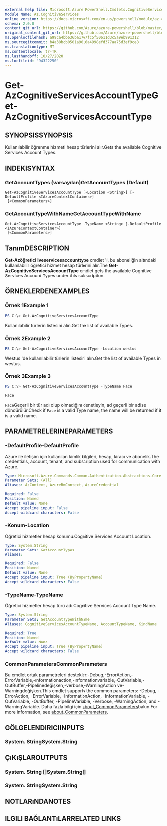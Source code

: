 ```yaml
---
external help file: Microsoft.Azure.PowerShell.Cmdlets.CognitiveServices.dll-Help.xml
Module Name: Az.CognitiveServices
online version: https://docs.microsoft.com/en-us/powershell/module/az.cognitiveservices/get-azcognitiveservicesaccounttype
schema: 2.0.0
content_git_url: https://github.com/Azure/azure-powershell/blob/master/src/CognitiveServices/CognitiveServices/help/Get-AzCognitiveServicesAccountType.md
original_content_git_url: https://github.com/Azure/azure-powershell/blob/master/src/CognitiveServices/CognitiveServices/help/Get-AzCognitiveServicesAccountType.md
ms.openlocfilehash: a99ca4bb636ba1767fc5f50611d3c5a9eb991312
ms.sourcegitcommit: b4a38bcb0501a9016a4998efd377aa75d3ef9ce8
ms.translationtype: MT
ms.contentlocale: tr-TR
ms.lasthandoff: 10/27/2020
ms.locfileid: "94322250"
---
```

# <span data-ttu-id="2a47b-101">Get-AzCognitiveServicesAccountType</span><span class="sxs-lookup"><span data-stu-id="2a47b-101">Get-AzCognitiveServicesAccountType</span></span>

## <span data-ttu-id="2a47b-102">SYNOPSIS</span><span class="sxs-lookup"><span data-stu-id="2a47b-102">SYNOPSIS</span></span>
<span data-ttu-id="2a47b-103">Kullanılabilir öğrenme hizmeti hesap türlerini alır.</span><span class="sxs-lookup"><span data-stu-id="2a47b-103">Gets the available Cognitive Services Account Types.</span></span>

## <span data-ttu-id="2a47b-104">INDEKI</span><span class="sxs-lookup"><span data-stu-id="2a47b-104">SYNTAX</span></span>

### <span data-ttu-id="2a47b-105">GetAccountTypes (varsayılan)</span><span class="sxs-lookup"><span data-stu-id="2a47b-105">GetAccountTypes (Default)</span></span>
```
Get-AzCognitiveServicesAccountType [-Location <String>] [-DefaultProfile <IAzureContextContainer>]
 [<CommonParameters>]
```

### <span data-ttu-id="2a47b-106">GetAccountTypeWithName</span><span class="sxs-lookup"><span data-stu-id="2a47b-106">GetAccountTypeWithName</span></span>
```
Get-AzCognitiveServicesAccountType -TypeName <String> [-DefaultProfile <IAzureContextContainer>]
 [<CommonParameters>]
```

## <span data-ttu-id="2a47b-107">Tanım</span><span class="sxs-lookup"><span data-stu-id="2a47b-107">DESCRIPTION</span></span>
<span data-ttu-id="2a47b-108">**Get-Azöğretici Iveservicesaccounttype** cmdlet 'i, bu aboneliğin altındaki kullanılabilir öğretici hizmet hesap türlerini alır.</span><span class="sxs-lookup"><span data-stu-id="2a47b-108">The **Get-AzCognitiveServicesAccountType** cmdlet gets the available Cognitive Services Account Types under this subscription.</span></span>

## <span data-ttu-id="2a47b-109">ÖRNEKLERDEN</span><span class="sxs-lookup"><span data-stu-id="2a47b-109">EXAMPLES</span></span>

### <span data-ttu-id="2a47b-110">Örnek 1</span><span class="sxs-lookup"><span data-stu-id="2a47b-110">Example 1</span></span>
```powershell
PS C:\> Get-AzCognitiveServicesAccountType
```

<span data-ttu-id="2a47b-111">Kullanılabilir türlerin listesini alın.</span><span class="sxs-lookup"><span data-stu-id="2a47b-111">Get the list of available Types.</span></span>

### <span data-ttu-id="2a47b-112">Örnek 2</span><span class="sxs-lookup"><span data-stu-id="2a47b-112">Example 2</span></span>
```powershell
PS C:\> Get-AzCognitiveServicesAccountType -Location westus
```

<span data-ttu-id="2a47b-113">Westus 'de kullanılabilir türlerin listesini alın.</span><span class="sxs-lookup"><span data-stu-id="2a47b-113">Get the list of available Types in westus.</span></span>

### <span data-ttu-id="2a47b-114">Örnek 3</span><span class="sxs-lookup"><span data-stu-id="2a47b-114">Example 3</span></span>
```powershell
PS C:\> Get-AzCognitiveServicesAccountType -TypeName Face

Face
```

<span data-ttu-id="2a47b-115">`Face`Geçerli bir tür adı olup olmadığını denetleyin, ad geçerli bir adise döndürülür.</span><span class="sxs-lookup"><span data-stu-id="2a47b-115">Check if `Face` is a valid Type name, the name will be returned if it is a valid name.</span></span>

## <span data-ttu-id="2a47b-116">PARAMETRELERINE</span><span class="sxs-lookup"><span data-stu-id="2a47b-116">PARAMETERS</span></span>

### <span data-ttu-id="2a47b-117">-DefaultProfile</span><span class="sxs-lookup"><span data-stu-id="2a47b-117">-DefaultProfile</span></span>
<span data-ttu-id="2a47b-118">Azure ile iletişim için kullanılan kimlik bilgileri, hesap, kiracı ve abonelik.</span><span class="sxs-lookup"><span data-stu-id="2a47b-118">The credentials, account, tenant, and subscription used for communication with Azure.</span></span>

```yaml
Type: Microsoft.Azure.Commands.Common.Authentication.Abstractions.Core.IAzureContextContainer
Parameter Sets: (All)
Aliases: AzContext, AzureRmContext, AzureCredential

Required: False
Position: Named
Default value: None
Accept pipeline input: False
Accept wildcard characters: False
```

### <span data-ttu-id="2a47b-119">-Konum</span><span class="sxs-lookup"><span data-stu-id="2a47b-119">-Location</span></span>
<span data-ttu-id="2a47b-120">Öğretici hizmetler hesap konumu.</span><span class="sxs-lookup"><span data-stu-id="2a47b-120">Cognitive Services Account Location.</span></span>

```yaml
Type: System.String
Parameter Sets: GetAccountTypes
Aliases:

Required: False
Position: Named
Default value: None
Accept pipeline input: True (ByPropertyName)
Accept wildcard characters: False
```

### <span data-ttu-id="2a47b-121">-TypeName</span><span class="sxs-lookup"><span data-stu-id="2a47b-121">-TypeName</span></span>
<span data-ttu-id="2a47b-122">Öğretici hizmetler hesap türü adı.</span><span class="sxs-lookup"><span data-stu-id="2a47b-122">Cognitive Services Account Type Name.</span></span>

```yaml
Type: System.String
Parameter Sets: GetAccountTypeWithName
Aliases: CognitiveServicesAccountTypeName, AccountTypeName, KindName

Required: True
Position: Named
Default value: None
Accept pipeline input: True (ByPropertyName)
Accept wildcard characters: False
```

### <span data-ttu-id="2a47b-123">CommonParameters</span><span class="sxs-lookup"><span data-stu-id="2a47b-123">CommonParameters</span></span>
<span data-ttu-id="2a47b-124">Bu cmdlet ortak parametreleri destekler:-Debug,-ErrorAction,-ErrorVariable,-ınformationaction,-ınformationvariable,-OutVariable,-OutBuffer,-Pipelinedeğişken,-verbose,-WarningAction ve-Warningdeğişken.</span><span class="sxs-lookup"><span data-stu-id="2a47b-124">This cmdlet supports the common parameters: -Debug, -ErrorAction, -ErrorVariable, -InformationAction, -InformationVariable, -OutVariable, -OutBuffer, -PipelineVariable, -Verbose, -WarningAction, and -WarningVariable.</span></span> <span data-ttu-id="2a47b-125">Daha fazla bilgi için [about_CommonParameters](http://go.microsoft.com/fwlink/?LinkID=113216)bakın.</span><span class="sxs-lookup"><span data-stu-id="2a47b-125">For more information, see [about_CommonParameters](http://go.microsoft.com/fwlink/?LinkID=113216).</span></span>

## <span data-ttu-id="2a47b-126">GÖLGELENDIRICI</span><span class="sxs-lookup"><span data-stu-id="2a47b-126">INPUTS</span></span>

### <span data-ttu-id="2a47b-127">System. String</span><span class="sxs-lookup"><span data-stu-id="2a47b-127">System.String</span></span>

## <span data-ttu-id="2a47b-128">ÇıKıŞLAR</span><span class="sxs-lookup"><span data-stu-id="2a47b-128">OUTPUTS</span></span>

### <span data-ttu-id="2a47b-129">System. String []</span><span class="sxs-lookup"><span data-stu-id="2a47b-129">System.String[]</span></span>

### <span data-ttu-id="2a47b-130">System. String</span><span class="sxs-lookup"><span data-stu-id="2a47b-130">System.String</span></span>

## <span data-ttu-id="2a47b-131">NOTLARıNDA</span><span class="sxs-lookup"><span data-stu-id="2a47b-131">NOTES</span></span>

## <span data-ttu-id="2a47b-132">ILGILI BAĞLANTıLAR</span><span class="sxs-lookup"><span data-stu-id="2a47b-132">RELATED LINKS</span></span>
